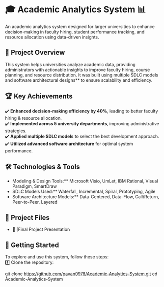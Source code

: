 # 🎓 Academic Analytics System 📊  

An academic analytics system designed for larger universities to enhance decision-making in faculty hiring, student performance tracking, and resource allocation using data-driven insights.

## 📌 Project Overview  
This system helps universities analyze academic data, providing administrators with actionable insights to improve faculty hiring, course planning, and resource distribution. It was built using multiple SDLC models and software architectural designs** to ensure scalability and efficiency.

## 🏆 Key Achievements  
✔️ **Enhanced decision-making efficiency by 40%**, leading to better faculty hiring & resource allocation.  
✔️ **Implemented across 5 university departments**, improving administrative strategies.  
✔️ **Applied multiple SDLC models** to select the best development approach.  
✔️ **Utilized advanced software architecture** for optimal system performance.  

## 🛠️ Technologies & Tools  
- Modeling & Design Tools:** Microsoft Visio, UmLet, IBM Rational, Visual Paradigm, SmartDraw  
- SDLC Models Used:** Waterfall, Incremental, Spiral, Prototyping, Agile  
- Software Architecture Models:** Data-Centered, Data-Flow, Call/Return, Peer-to-Peer, Layered  

## 📄 Project Files  
- 📂 [Final Project Presentation

## 🚀 Getting Started  
To explore and use this system, follow these steps:  
1️⃣ Clone the repository:  
   
   git clone https://github.com/pavan0978/Academic-Analytics-System.git
   cd Academic-Analytics-System
